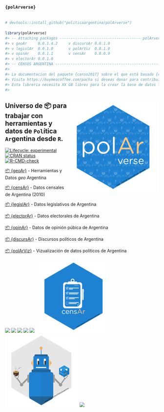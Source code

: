 
<!-- README.md is generated from README.Rmd. Please edit that file -->

### `{polArverse}`

``` r

# devtools::install_github("politicaargentina/polArverse")

library(polArverse)
#> -- Attaching packages ------------------------------------- polArverse0.0.1.2 --
#> v geoAr     0.0.1.4.2     v discursAr 0.0.1.0  
#> v legislAr  0.0.1.0       v polArViz  0.0.1.0  
#> v opinAr    0.0.1.1       v censAr    0.0.0.9  
#> v electorAr 0.0.1.0
#> -- CENSOS ARGENTINA ------------------------------------------------------------
#> 
#> La documentacion del paquete {censo2017} sobre el que está basado {censAr} y ejemplos de uso se encuentran en https://pacha.dev/censo2017/.
#> Visita https://buymeacoffee.com/pacha si deseas donar para contribuir al desarrollo de software como este.
#> Esta libreria necesita XX GB libres para la crear la base de datos localmente. Una vez creada la base, esta ocupa YYY GB en disco.
#> 
```

## <a><img src="man/figures/logo.png" align="right" width="300"/></a> Universo de :package: para trabajar con herramientas y datos de `Pol`ítica `Ar`gentina desde `R`.

<!-- badges: start -->

[![Lifecycle:
experimental](https://img.shields.io/badge/lifecycle-experimental-orange.svg)](https://lifecycle.r-lib.org/articles/stages.html#experimental)
[![CRAN
status](https://www.r-pkg.org/badges/version/polArverse)](https://CRAN.R-project.org/package=opinAr)
[![R-CMD-check](https://github.com/PoliticaArgentina/polArverse/workflows/R-CMD-check/badge.svg)](https://github.com/PoliticaArgentina/polArverse/actions)

<!-- badges: end -->

[:package: {geoAr}](https://github.com/PoliticaArgentina/geoAr) -
Herramientas y Datos *geo* Argentina

[:package: {censAr}](https://github.com/PoliticaArgentina/censAr) -
Datos censales de Argentina (2010)

[:package: {legislAr}](https://github.com/PoliticaArgentina/legislAr) -
Datos legislativos de Argentina

[:package:
{electorAr}](https://github.com/PoliticaArgentina/electorAr) - Datos
electorales de Argentina

[:package: {opinAr}](https://github.com/PoliticaArgentina/opinAr) -
Datos de opinión púbica de Argentina

[:package:
{discursAr}](https://github.com/PoliticaArgentina/discursAr) - Discursos
políticos de Argentina

[:package: {polArViz}](https://github.com/PoliticaArgentina/polArViz) -
Vizualización de datos políticos de Argentina

[<img src="https://github.com/politicaargentina/data_warehouse/raw/master/hex/geoAr.png?raw=true" width="240"/>](https://github.com/PoliticaArgentina/geoAr)
[<img src="https://github.com/politicaargentina/data_warehouse/raw/master/hex/opinAr.PNG?raw=true" width="240"/>](https://github.com/PoliticaArgentina/opinAr)
[<img src="https://github.com/politicaargentina/data_warehouse/raw/master/hex/legislAr.png?raw=true" width="240"/>](https://github.com/PoliticaArgentina/legislAr)
[<img src="https://github.com/politicaargentina/data_warehouse/blob/master/hex/discursAr.png?raw=true" width="240"/>](https://github.com/PoliticaArgentina/discursAr)
[<img src="https://github.com/politicaargentina/data_warehouse/blob/master/hex/electorAr.png?raw=true" width="240"/>](https://github.com/PoliticaArgentina/electorAr)
[<img src="https://raw.githubusercontent.com/PoliticaArgentina/censAr/main/inst/img/censAr.png" width="240"/>](https://github.com/PoliticaArgentina/censAr)
[<img src="https://github.com/PoliticaArgentina/polar_bot/raw/master/hex/polArbot.png" width="240"/>](https://github.com/PoliticaArgentina/polar_bot)
[<img src="https://github.com/PoliticaArgentina/data_warehouse/raw/master/hex/polAr10-10-10.png" width="240"/>](https://github.com/PoliticaArgentina/data_warehouse)

